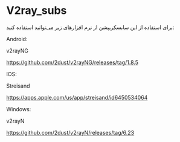 # V2ray_subs
برای استفاده از این سابسکریپشن از نرم افزارهای زیر می‌توانید استفاده کنید:


Android:

v2rayNG

https://github.com/2dust/v2rayNG/releases/tag/1.8.5

IOS:

Streisand

https://apps.apple.com/us/app/streisand/id6450534064

Windows:

v2rayN

https://github.com/2dust/v2rayN/releases/tag/6.23
